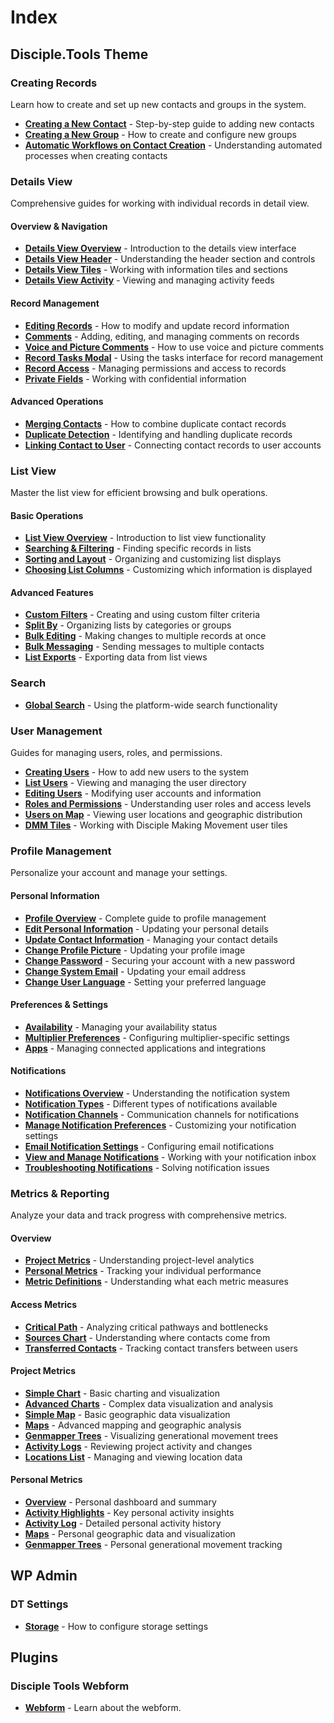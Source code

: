 # Index

## Disciple.Tools Theme

### Creating Records

Learn how to create and set up new contacts and groups in the system.

- **[Creating a New Contact](./disciple-tools-theme/creating-records/creating-a-new-contact.md)** - Step-by-step guide to adding new contacts
- **[Creating a New Group](./disciple-tools-theme/creating-records/creating-a-new-group.md)** - How to create and configure new groups
- **[Automatic Workflows on Contact Creation](./disciple-tools-theme/creating-records/automatic-workflows-on-contact-creation.md)** - Understanding automated processes when creating contacts

### Details View

Comprehensive guides for working with individual records in detail view.

#### Overview & Navigation
- **[Details View Overview](./disciple-tools-theme/details-view/details-view-overview.md)** - Introduction to the details view interface
- **[Details View Header](./disciple-tools-theme/details-view/details-view-header.md)** - Understanding the header section and controls
- **[Details View Tiles](./disciple-tools-theme/details-view/details-view-tiles.md)** - Working with information tiles and sections
- **[Details View Activity](./disciple-tools-theme/details-view/details-view-activity.md)** - Viewing and managing activity feeds

#### Record Management
- **[Editing Records](./disciple-tools-theme/details-view/editing-records.md)** - How to modify and update record information
- **[Comments](./disciple-tools-theme/details-view/comments.md)** - Adding, editing, and managing comments on records
- **[Voice and Picture Comments](./disciple-tools-theme/details-view/details-voice-picture-comments.md)** - How to use voice and picture comments
- **[Record Tasks Modal](./disciple-tools-theme/details-view/record-tasks-modal.md)** - Using the tasks interface for record management
- **[Record Access](./disciple-tools-theme/details-view/record-access.md)** - Managing permissions and access to records
- **[Private Fields](./disciple-tools-theme/details-view/private-fields.md)** - Working with confidential information

#### Advanced Operations
- **[Merging Contacts](./disciple-tools-theme/details-view/merging-contacts.md)** - How to combine duplicate contact records
- **[Duplicate Detection](./disciple-tools-theme/details-view/duplicate-detection.md)** - Identifying and handling duplicate records
- **[Linking Contact to User](./disciple-tools-theme/details-view/linking-contact-to-user.md)** - Connecting contact records to user accounts

### List View

Master the list view for efficient browsing and bulk operations.

#### Basic Operations
- **[List View Overview](./disciple-tools-theme/list-view/list-view-overview.md)** - Introduction to list view functionality
- **[Searching & Filtering](./disciple-tools-theme/list-view/searching-filtering.md)** - Finding specific records in lists
- **[Sorting and Layout](./disciple-tools-theme/list-view/sorting-and-layout.md)** - Organizing and customizing list displays
- **[Choosing List Columns](./disciple-tools-theme/list-view/choosing-list-columns.md)** - Customizing which information is displayed

#### Advanced Features
- **[Custom Filters](./disciple-tools-theme/list-view/custom-filters.md)** - Creating and using custom filter criteria
- **[Split By](./disciple-tools-theme/list-view/split-by.md)** - Organizing lists by categories or groups
- **[Bulk Editing](./disciple-tools-theme/list-view/bulk-editing.md)** - Making changes to multiple records at once
- **[Bulk Messaging](./disciple-tools-theme/list-view/bulk-messaging.md)** - Sending messages to multiple contacts
- **[List Exports](./disciple-tools-theme/list-view/list-exports.md)** - Exporting data from list views

### Search

- **[Global Search](./disciple-tools-theme/search/global-search.md)** - Using the platform-wide search functionality

### User Management

Guides for managing users, roles, and permissions.

- **[Creating Users](./disciple-tools-theme/users/creating-users.md)** - How to add new users to the system
- **[List Users](./disciple-tools-theme/users/list-users.md)** - Viewing and managing the user directory
- **[Editing Users](./disciple-tools-theme/users/editing-users.md)** - Modifying user accounts and information
- **[Roles and Permissions](./disciple-tools-theme/users/roles-and-permissions.md)** - Understanding user roles and access levels
- **[Users on Map](./disciple-tools-theme/users/users-on-map.md)** - Viewing user locations and geographic distribution
- **[DMM Tiles](./disciple-tools-theme/users/dmm-tiles.md)** - Working with Disciple Making Movement user tiles

### Profile Management

Personalize your account and manage your settings.

#### Personal Information
- **[Profile Overview](./disciple-tools-theme/profile/README.md)** - Complete guide to profile management
- **[Edit Personal Information](./disciple-tools-theme/profile/edit-personal-information.md)** - Updating your personal details
- **[Update Contact Information](./disciple-tools-theme/profile/update-contact-information.md)** - Managing your contact details
- **[Change Profile Picture](./disciple-tools-theme/profile/change-profile-picture.md)** - Updating your profile image
- **[Change Password](./disciple-tools-theme/profile/change-password.md)** - Securing your account with a new password
- **[Change System Email](./disciple-tools-theme/profile/change-system-email.md)** - Updating your email address
- **[Change User Language](./disciple-tools-theme/profile/change-user-language.md)** - Setting your preferred language

#### Preferences & Settings
- **[Availability](./disciple-tools-theme/profile/availability.md)** - Managing your availability status
- **[Multiplier Preferences](./disciple-tools-theme/profile/multiplier-preferences.md)** - Configuring multiplier-specific settings
- **[Apps](./disciple-tools-theme/profile/apps.md)** - Managing connected applications and integrations

#### Notifications
- **[Notifications Overview](./disciple-tools-theme/profile/notifications/notifications.md)** - Understanding the notification system
- **[Notification Types](./disciple-tools-theme/profile/notifications/notification-types.md)** - Different types of notifications available
- **[Notification Channels](./disciple-tools-theme/profile/notifications/notification-channels.md)** - Communication channels for notifications
- **[Manage Notification Preferences](./disciple-tools-theme/profile/notifications/manage-notification-preferences.md)** - Customizing your notification settings
- **[Email Notification Settings](./disciple-tools-theme/profile/notifications/email-notification-settings.md)** - Configuring email notifications
- **[View and Manage Notifications](./disciple-tools-theme/profile/notifications/view-and-manage-notifications.md)** - Working with your notification inbox
- **[Troubleshooting Notifications](./disciple-tools-theme/profile/notifications/troubleshooting-notifications.md)** - Solving notification issues

### Metrics & Reporting

Analyze your data and track progress with comprehensive metrics.

#### Overview
- **[Project Metrics](./disciple-tools-theme/metrics/project-metrics.md)** - Understanding project-level analytics
- **[Personal Metrics](./disciple-tools-theme/metrics/personal-metrics.md)** - Tracking your individual performance
- **[Metric Definitions](./disciple-tools-theme/metrics/metric-definitions.md)** - Understanding what each metric measures

#### Access Metrics
- **[Critical Path](./disciple-tools-theme/metrics/access/critical-path.md)** - Analyzing critical pathways and bottlenecks
- **[Sources Chart](./disciple-tools-theme/metrics/access/sources-chart.md)** - Understanding where contacts come from
- **[Transferred Contacts](./disciple-tools-theme/metrics/access/transferred-contacts.md)** - Tracking contact transfers between users

#### Project Metrics
- **[Simple Chart](./disciple-tools-theme/metrics/project/simple-chart.md)** - Basic charting and visualization
- **[Advanced Charts](./disciple-tools-theme/metrics/project/advanced-charts.md)** - Complex data visualization and analysis
- **[Simple Map](./disciple-tools-theme/metrics/project/simple-map.md)** - Basic geographic data visualization
- **[Maps](./disciple-tools-theme/metrics/project/maps.md)** - Advanced mapping and geographic analysis
- **[Genmapper Trees](./disciple-tools-theme/metrics/project/genmapper-trees.md)** - Visualizing generational movement trees
- **[Activity Logs](./disciple-tools-theme/metrics/project/activity-logs.md)** - Reviewing project activity and changes
- **[Locations List](./disciple-tools-theme/metrics/project/locations-list.md)** - Managing and viewing location data

#### Personal Metrics
- **[Overview](./disciple-tools-theme/metrics/personal/overview.md)** - Personal dashboard and summary
- **[Activity Highlights](./disciple-tools-theme/metrics/personal/activity-highlights.md)** - Key personal activity insights
- **[Activity Log](./disciple-tools-theme/metrics/personal/activity-log.md)** - Detailed personal activity history
- **[Maps](./disciple-tools-theme/metrics/personal/maps.md)** - Personal geographic data and visualization
- **[Genmapper Trees](./disciple-tools-theme/metrics/personal/genmapper-trees.md)** - Personal generational movement tracking

## WP Admin

### DT Settings
- **[Storage](./disciple-tools-theme/wp-admin/dt-settings/storage.md)** - How to configure storage settings

## Plugins

### Disciple Tools Webform
- **[Webform](./plugins/disciple-tools-webform/webform.md)** - Learn about the webform.